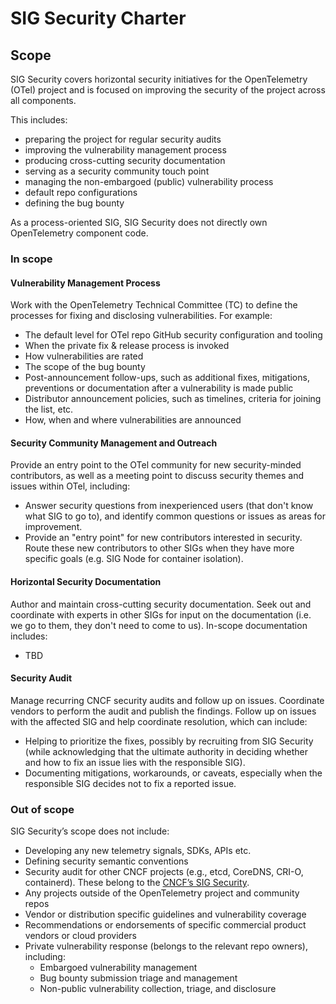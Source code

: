 # SIG Security Charter

## Scope

SIG Security covers horizontal security initiatives for the OpenTelemetry (OTel)
project and is focused on improving the security of the project across all
components.

This includes:

* preparing the project for regular security audits
* improving the vulnerability management process
* producing cross-cutting security documentation
* serving as a security community touch point
* managing the non-embargoed (public) vulnerability process
* default repo configurations
* defining the bug bounty

As a process-oriented SIG, SIG Security does not directly own OpenTelemetry
component code.

### In scope

#### Vulnerability Management Process

Work with the OpenTelemetry Technical Committee (TC) to define the processes for
fixing and disclosing vulnerabilities. For example:

* The default level for OTel repo GitHub security configuration and tooling
* When the private fix & release process is invoked
* How vulnerabilities are rated
* The scope of the bug bounty
* Post-announcement follow-ups, such as additional fixes, mitigations,
  preventions or documentation after a vulnerability is made public
* Distributor announcement policies, such as timelines, criteria for joining the
  list, etc.
* How, when and where vulnerabilities are announced

#### Security Community Management and Outreach

Provide an entry point to the OTel community for new security-minded
contributors, as well as a meeting point to discuss security themes and issues
within OTel, including:

* Answer security questions from inexperienced users (that don't know what SIG
  to go to), and identify common questions or issues as areas for improvement.
* Provide an "entry point" for new contributors interested in security. Route
  these new contributors to other SIGs when they have more specific goals (e.g.
  SIG Node for container isolation).

#### Horizontal Security Documentation

Author and maintain cross-cutting security documentation. Seek out and
coordinate with experts in other SIGs for input on the documentation (i.e. we go
to them, they don't need to come to us). In-scope documentation includes:

* TBD

#### Security Audit

Manage recurring CNCF security audits and follow up on issues. Coordinate
vendors to perform the audit and publish the findings. Follow up on issues with
the affected SIG and help coordinate resolution, which can include:

* Helping to prioritize the fixes, possibly by recruiting from SIG Security
  (while acknowledging that the ultimate authority in deciding whether and how
  to fix an issue lies with the responsible SIG).
* Documenting mitigations, workarounds, or caveats, especially when the
  responsible SIG decides not to fix a reported issue.

### Out of scope

SIG Security’s scope does not include:

* Developing any new telemetry signals, SDKs, APIs etc.
* Defining security semantic conventions
* Security audit for other CNCF projects (e.g., etcd, CoreDNS, CRI-O,
  containerd). These belong to the [CNCF’s SIG
  Security](https://github.com/cncf/tag-security).
* Any projects outside of the OpenTelemetry project and community repos
* Vendor or distribution specific guidelines and vulnerability coverage
* Recommendations or endorsements of specific commercial product vendors or
  cloud providers
* Private vulnerability response (belongs to the relevant repo owners),
  including:
  * Embargoed vulnerability management
  * Bug bounty submission triage and management
  * Non-public vulnerability collection, triage, and disclosure
